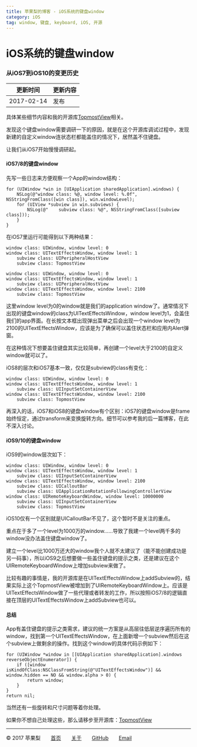 ```yaml
---
title: 苹果梨的博客 - iOS系统的键盘window
category: iOS
tag: window, 键盘, keyboard, iOS, 开源
---
```


# iOS系统的键盘window

### 从iOS7到iOS10的变更历史

| 更新时间       | 更新内容 |
| ---------- | ---- |
| 2017-02-14 | 发布   |

具体某些细节内容和我的开源库[TopmostView](https://github.com/HarrisonXi/TopmostView)相关。

发现这个键盘window需要调研一下的原因，就是在这个开源库调试过程中，发现新建的自定义window连状态栏都能盖住的情况下，居然盖不住键盘。

让我们从iOS7开始慢慢调研起。

#### iOS7/8的键盘window

先写一些日志来方便观察一个App的window结构：

```
for (UIWindow *win in [UIApplication sharedApplication].windows) {
    NSLog(@"window class: %@, window level: %.0f", NSStringFromClass([win class]), win.windowLevel);
    for (UIView *subview in win.subviews) {
        NSLog(@"    subview class: %@", NSStringFromClass([subview class]));
    }
}
```

在iOS7里运行可能得到以下两种结果：

```
window class: UIWindow, window level: 0
window class: UITextEffectsWindow, window level: 1
    subview class: UIPeripheralHostView
    subview class: TopmostView
```

```
window class: UIWindow, window level: 0
window class: UITextEffectsWindow, window level: 1
    subview class: UIPeripheralHostView
window class: UITextEffectsWindow, window level: 2100
    subview class: TopmostView
```

这里window level为0的window就是我们的application window了。通常情况下出现的键盘window的class为UITextEffectsWindow，window level为1，会盖住我们的app界面。在长按文本框出现弹出菜单之后会出现一个window level为2100的UITextEffectsWindow，应该是为了确保可以盖住状态栏和应用内Alert弹窗。

在这种情况下想要盖住键盘其实比较简单，再创建一个level大于2100的自定义window就可以了。

iOS8的层次和iOS7基本一致，仅仅是subview的class有变化：

```
window class: UIWindow, window level: 0
window class: UITextEffectsWindow, window level: 1
    subview class: UIInputSetContainerView
window class: UITextEffectsWindow, window level: 2100
    subview class: TopmostView
```

再深入的话，iOS7和iOS8的键盘window有个区别：iOS7的键盘window是frame始终恒定，通过transform来变换旋转方向。细节可以参考我的后一篇博客，在此不深入讨论。

#### iOS9/10的键盘window

iOS9的window层次如下：

```
window class: UIWindow, window level: 0
window class: UITextEffectsWindow, window level: 1
    subview class: UIInputSetContainerView
window class: UITextEffectsWindow, window level: 2100
    subview class: UICalloutBar
    subview class: UIApplicationRotationFollowingControllerView
window class: UIRemoteKeyboardWindow, window level: 10000000
    subview class: UIInputSetContainerView
    subview class: TopmostView
```

iOS10仅有一个区别就是UICalloutBar不见了，这个暂时不是关注的重点。

重点在于多了一个level为1000万的window……导致了我建一个level两千多的window没办法盖住键盘window了。

建立一个level比1000万还大的window我个人就不太建议了（能不能创建成功是另一码事），所以iOS9之后想要做一些盖住键盘的提示之类，还是建议在这个UIRemoteKeyboardWindow上增加subview来做了。

比较有趣的事情是，我的开源库是在UITextEffectsWindow上addSubview的，结果实际上这个TopmostView被增加到了UIRemoteKeyboardWindow上。应该是UITextEffectsWindow做了一些代理或者转发的工作，所以按照iOS7/8的逻辑直接在顶层的UITextEffectsWindow上addSubview也可以。

#### 总结

App有盖住键盘的提示之类需求，建议的统一方案是从高层往低层逆序遍历所有的window，找到第一个UITextEffectsWindow，在上面新增一个subview然后在这个subview上做剩余的操作。找到这个window的具体代码示例如下：

```
for (UIWindow *window in [[UIApplication sharedApplication].windows reverseObjectEnumerator]) {
    if ([window isKindOfClass:NSClassFromString(@"UITextEffectsWindow")] && window.hidden == NO && window.alpha > 0) {
        return window;
    }
}
return nil;
```

当然还有一些旋转和尺寸问题等着你处理。

如果你不想自己处理这些，那么请移步至开源库：[TopmostView](https://github.com/HarrisonXi/TopmostView)

------

© 2017 苹果梨　　[首页](/)　　[关于](/about.html)　　[GitHub](https://github.com/HarrisonXi)　　[Email](mailto:gpra8764@gmail.com)
